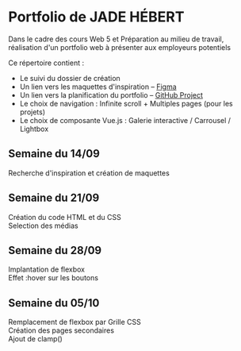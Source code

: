 # Portfolio de JADE HÉBERT

Dans le cadre des cours Web 5 et Préparation au milieu de travail, réalisation d'un portfolio web à présenter aux employeurs potentiels

Ce répertoire contient :

- Le suivi du dossier de création
- Un lien vers les maquettes d'inspiration – [Figma](https://www.figma.com/design/fN2k411TEtriRVix1uJlRV/maquette-d-inspiration---portfolio?node-id=0-1&m=dev&t=lDhl5DcI3eea8OtH-1)
- Un lien vers la planification du portfolio – [GitHub Project](https://github.com/users/Jadoooooou/projects/6)
- Le choix de navigation : Infinite scroll + Multiples pages (pour les projets)
- Le choix de composante Vue.js : Galerie interactive / Carrousel / Lightbox

## Semaine du 14/09

Recherche d'inspiration et création de maquettes

## Semaine du 21/09

Création du code HTML et du CSS  
 Selection des médias

## Semaine du 28/09

Implantation de flexbox  
 Effet :hover sur les boutons

## Semaine du 05/10

Remplacement de flexbox par Grille CSS  
 Création des pages secondaires  
 Ajout de clamp()
